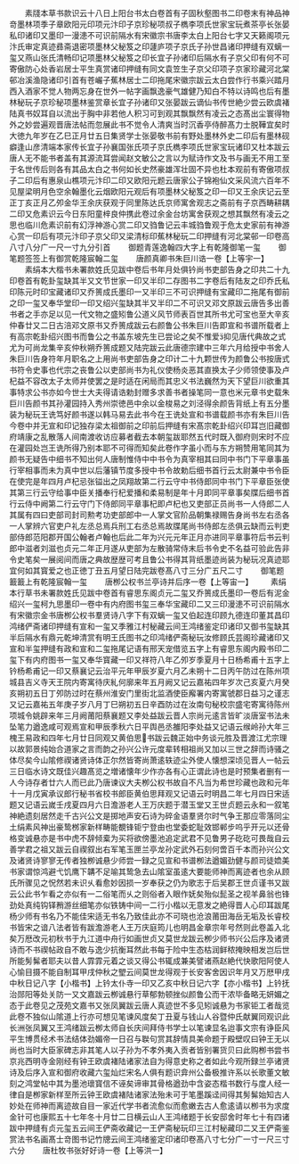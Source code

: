 <!-- { "loadSidebar": true } -->
　　素牋本草书款识云十八日上阳台书太白卷首有子固秋壑图书二印卷末有神品神竒墨林项季子章欧阳元印项元汴印子京珍秘项叔子檇李项氏世家宝玩煮茶亭长张晏私印诸印又墨印一漫漶不可识前隔水有宋徽宗书唐李太白上阳台七字又天籁阁项元汴氏审定真迹彞斋退密项墨林父秘笈之印蘧庐项子京氏子孙世昌诸印押缝有双螭一玺又燕山张氏清畅印记项墨林父秘笈之印长宜子孙诸印后隔水有子京父印有何不可寄傲防心处香岩居士平生真赏诸印押缝有同文袁笠生子京父印项子京家珍藏河北棠邨冶溪渔隐诸印引首有苍巗子蕉林居士二印拖尾宋徽宗跋云太白尝作行书乘兴踏月西入酒家不觉人物两忘身在世外一帖字画飘逸豪气雄健乃知白不特以诗鸣也后有墨林秘玩子京珍秘项墨林鉴赏章长宜子孙诸印又张晏跋云谪仙书传世絶少尝云欧虞褚陆真书奴耳自以流出于胸中非若他人积习可到观其飘飘然有凌云之态髙出尘寰得物外之妙尝遍观晋唐法帖而忽展此书不觉令人清爽当时沉香亭侍醉髙力士脱鞾宜矣时大徳九年岁在乙巳正月廿五日集贤学士张晏敬书前有野处墨林外史二印后有墨林砚癖逢山彦清端本家传长宜子孙襄国张氏项子京氏檇李项氏世家宝玩诸印又杜本跋云唐人无不能书者盖有其源流耳尝闻赵文敏公之言以为赋诗作文及书与画无不用工至于名世传后则各有其品太白之书何如长史然豪雄浑壮固不异也杜本观前有寄傲项叔子二印后有惠泉山樵项元汴印二印又欧阳元题云唐家公子锦袍仙文采风流六百年不见屋梁明月色空余翰墨化云烟欧阳元观后有项墨林父秘笈之印一印又王余庆记云至正丁亥正月乙夘金华王余庆获观于同里陈达氏京师寓舍观志之斋前有子京西畴耕耦二印又危素识云今日东阳童梓良仲携此卷过余金台坊寓舍获观之想其飘然有凌云之思也临川危素识前有幻浮神游心赏二印又驺鲁记云丰城驺鲁观于危太史家前有神游心赏一印后有项元汴印子京父印又梁清标印蕉林秘玩二印押缝有河北棠邨一印卷高八寸八分广一尺一寸九分引首
　　御题青莲逸翰四大字上有乾隆御笔一玺
　　御笔题签签上有御赏乾隆宸翰二玺
　　唐颜真卿书朱巨川诰一卷【上等宇一】
　　素绢本大楷书未署款姓氏见跋中卷后书年月处俱钤尚书吏部告身之印共二十九印卷首有乾卦玺缺其半又文节世家一印又半印二存图书二字卷后有陆友之印乔氏私印陈元时印宝藏诸印又乔篑成氏墨印一又半印三不可识押缝有宝藏印二拖尾有御前之印一玺又奉华堂印一印又绍兴玺缺其半又半印二不可识又邓文原跋云唐告多出善书者之手亦足以见一代文物之盛矧鲁公道义风节师表百世其所书尤可宝也至大辛亥仲春廿又二日古涪邓文原书又乔篑成跋云右颜鲁公书朱巨川告即宣和书谱所载者上有高宗乾卦绍兴图书而鲁公之书盖东坡先生已尝论之矣不惟爱抑见唐代典故之式尤为可尚龙集辛亥仲秋朔乔篑成题又陆完跋云此唐德宗建中三年六月给授中书舍人朱巨川告身符年月职名之上用尚书吏部告身之印计二十九颗世传为颜鲁公书按唐式书符令史事也代宗之丧鲁公以吏部尚书为礼仪使杨炎恶其直换太子少师领使事及卢杞益不容改太子太师并使罢之是时适在闲局而其忠义书法巍然为天下望巨川欲重其事特求公书亦如今世士大夫得请诰勅封赠多求善书者操笔同一意也米元章书史载朱巨川告颜书其孙灌园持入秀州崇徳邑中余以金梭易之刘泾得余颜告背纸上有五分墨装为秘玩王诜笃好颜书遂以韩马易去此书今在王诜处宣和书谱载颜书亦有朱巨川告今卷中并无宣和印记独存梁太祖御前之印前后押缝有宋髙宗乾卦绍兴印耳岂旧藏御府靖康之乱散落人间南渡收访应募者截去本朝玺跋耶然五代时既入御府则宋时不应在灌园处岂王诜所得乃别本耶不可得而知矣此卷作字虽小而与东方朔赞用笔同其为颜书无疑告中细书不知出何人唐制惟侍中中书令为真宰相其曰同中书门下平章事虽行宰相事而未为真中世以后藩镇节度多授中书令故勅后细书首行云太尉兼中书令臣在使完是年四月卢杞忌张镒出之凤翔故第二行云守中书侍郎同中书门下平章臣张使其第三行云守给事中臣关播奉行杞爱播和柔易制是年十月即同平章事矣牒后细书首行云侍中阙第二行云守门下侍郎同平章事杞即卢杞也又吏部正员尚书一人侍郎二人其属有四曰吏部司封司勲考功吏部郎中一人掌文官阶品朝集禄赐告身尚书左右丞各一人掌辨六官吏户礼左丞总焉兵刑工右丞总焉故牒尾尚书侍郎左丞俱云缺而云判吏部侍郎范阳郡开国公翰者卢翰也后此二年为兴元元年正月亦进同平章事符后书云判郎中滋者刘滋也贞元二年正月遂从吏部为左散骑常侍末后书令史不名益可验此告非令史笔矣一展阅间而唐之典故歴歴可考且鲁公书得其背纸墨迹尚装为秘玩况真迹耶宜何如其寳爱之也正徳丁丑五月望日陆完跋卷髙八寸三分广五尺二寸
　　御笔题籖籖上有乾隆宸翰一玺
　　唐栁公权书兰亭诗并后序一卷【上等宙一】
　　素绢本行草书未署款姓氏见跋中卷首有睿思东阁贞元二玺又乔篑成氏墨印一卷后有泥金绍兴一玺柯九思墨印一卷中有内府图书玺三奉华宝藏印二又三印漫漶不可识前隔水有宋徽宗金书唐栁公权书羣贤诗八字下有双螭一玺又伯起连印顾九德连印董其昌印鸿绪俨斋诸印押缝有宣和一玺又季雅江村秘藏云间王鸿绪鉴定印诸印又御书玺缺其半后隔水有鼎元乾坤清赏有明王氏图书之印鸿绪俨斋秘玩汝修顾氏芸阁珍藏诸印又宣和半玺押缝有政和宣和二玺拖尾记语有邢天宠借览五字上有睿思东阁内殿书印二玺下有内府图书一玺又奉华寳藏一印又祥符八年乙夘岁季夏月十日杨希甫十五字上钤杨希甫记一印又蔡襄记云治平元年甲辰岁夏六月乙未朔十二日丙午防过在陈州项城县吉义寺天王院内寄寓待庆糺何廓来年五月阙又记云嘉祐四年岁次己亥夏六月癸亥朔初五日丁夘防过时在蔡州淮安门里街北监酒使臣廨署内寄寓虢郡日益习之谨志又记云嘉祐五年庚子岁八月丁巳朔初五日辛酉防过在汝南句秘校宗盛宅寄寓待陈州项城令姚辟来年三月阙莆阳蔡襄题又李处益跋云晋人宗尚元逺言皆旷淡唐室书法未坠笔力遒逸咸可观焉宣和甲辰季秋六日平舆邑丞雒阳李处益又记语云缑岭孙大年三槐王易政和四年七月廿日同观又黄伯思书跋云魏正始中务谈元胜及晋渡江尤宗理以故郭景纯始合道家之言而韵之孙兴公许元度辈转相祖尚又加以三世之辞而诗骚之体尽矣今山隂修禊诸贤诗体正尔然皆寄尚萧逺轶迹尘外使人懐想深顷见晋人一帖云三日临水诗文既佳兴趣髙览之増诸懐年少作亦各有心正谓此诗也是时预集者删有一人今诗存者廿六人而已此乃唐谏议大夫栁公权书故自不凡当为希世珍藏也政和元年十一月戊寅承议郎行秘书省校书郎臣黄伯思拜观又记语云时明昌二年七月四日宋适题又记语云嵗壬戌夏四月六日澹游老人王万庆题于潜玉堂又王世贞题云永和一叙笔神絶遗刻居然走千古兴公文是掷地声安石诗为碎金语羣贤尔时气争王那应零落同尘土绢素风神出豪鸷桞家新样畴能覩锋钜宁登由也堂委蛇耻效邯郸步呜乎开元以还骨格变诚悬亦是书中虎不辞倾槖为买将欲傍墨池追定武君不见鲁男子矻矻可畏哉自云善学君之祖又跋云自禊叙出右军笔玉匣兰亭龙孙定武外石刻何啻百千本而孙兴公文及诸贤诗寥寥无传者独栁诚悬少师尝一録之见宣和书谱栁法遒媚劲健与颜司徒嫓美书家谓惊鸿避弋饥鹰下韝不足喻其鸷急去山隂室虽逺大要能师神而离迹者也余从顾氏所骤见之怳然若未识乆看愈妙因损一岁奉获之仍为歌志于后吴郡王世贞谨书又跋云公此书乍看之亦似有一二俗笔而乆之则俗者入眼作妩矣殆似髭圣之视羊鼻翁也锋劲处真纯钩铎矟游丝细笔亦似铁铸中间一二行小楷以无意发之絶得晋人心印耳跋尾杨少师有书名乃不能佳宋适无书名乃致佳此亦不可晓也沧浪莆田海岳无垢及长睿校书皆宋之谙八法者皆有跋澹游老人王万庆庭筠儿也明昌金章宗年号然则此卷盖入北矣万厯改元初秋书于九江道中舟行如画世贞又莫世龙跋云栁少师书兴公后序及诸贤诗而不书禊帖政自不敢与逸少抗衡耳然此书每于险中生态枯润鲜秾掩映相发岂后世所能髣髴者耶夫以昔人霏霏元着之谈又得公书辄成兼美譬诸燕赵絶代快歌阳阿使人心愉目摄不能自制耳甲戌仲秋之朢云间莫世龙得观于长安客舍因识年月又万厯甲戌中秋日记八字【小楷书】上钤太仆寺一印又乙亥中秋日记六字【亦小楷书】上钤抚治郧阳等处关防一又文嘉跋云栁诚悬行草郁勃顿挫似颜鲁公而干浓毕备略无妍媚之态于此卷见之茂苑文嘉书又张凤翼跋云唐人真迹世不多见矧诚悬为书家钜工者哉览此卷不独似山隂道上行亦可想见笔谏风度矣丁丑夏与钱山人谷暨仲氏献翼同观识此长洲张凤翼又王鸿绪跋云栁太师自长庆间拜侍书学士以笔谏显名迨事文宗有诤臣风平生博贯经术书法结体劲媚帝一日召与聫句赏其辞情具美命题于殿壁叹曰钟王无以尚也当时大臣家碑志非其笔人以子孙为不孝外夷入贡者皆别署货贝曰此购栁书尝书京兆西明寺金刚经有钟王欧虞褚陆诸家法自为得意史称之者如此今观所録兰亭诸贤诗及后序入宣和御府收藏六玺灿烂宋名人俱有题识弇州公备极推许系以长歌董文敏刻之鸿堂帖中其为墨池瓌寳信不诬矣谛审其骨格遒劲中含姿态楷书数行与度人经一律自是栁家新样至所云钟王欧虞褚陆诸家法殆未可于笔墨蹊迳间得其髣髴始知古人妙处在师神而离迹故自目一家近代学书者流愈似而愈嫩去古人愈逺请以栁书为求度金针可也康熙五十七年冬十月廿二日横云山人王鸿绪题于长安邸舍时年七十有四诸跋中押缝有贞元玺五云间王俨斋收藏记一王俨斋秘玩印三江村秘藏印二又王俨斋鉴赏法书名画髙士竒图书记竹牕云间王鸿绪鉴定印诸印卷髙八寸七分广一寸一尺三寸六分
　　唐杜牧书张好好诗一卷【上等洪一】
